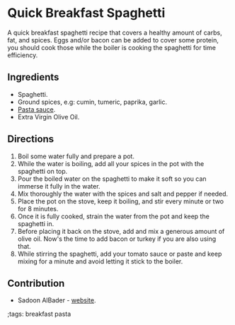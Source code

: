 # Quick Breakfast Spaghetti

A quick breakfast spaghetti recipe that covers a healthy amount of carbs, fat,
and spices. Eggs and/or bacon can be added to cover some protein, you should
cook those while the boiler is cooking the spaghetti for time efficiency.

## Ingredients

- Spaghetti.
- Ground spices, e.g: cumin, tumeric, paprika, garlic.
- [Pasta sauce](pasta-sauce).
- Extra Virgin Olive Oil.

## Directions

1. Boil some water fully and prepare a pot.
2. While the water is boiling, add all your spices in the pot with the spaghetti
   on top.
3. Pour the boiled water on the spaghetti to make it soft so you can immerse it
   fully in the water.
4. Mix thoroughly the water with the spices and salt and pepper if needed.
5. Place the pot on the stove, keep it boiling, and stir every minute or two for
   8 minutes.
6. Once it is fully cooked, strain the water from the pot and keep the spaghetti
   in.
7. Before placing it back on the stove, add and mix a generous amount of olive
   oil. Now's the time to add bacon or turkey if you are also using that.
8. While stirring the spaghetti, add your tomato sauce or paste and keep mixing
   for a minute and avoid letting it stick to the boiler.

## Contribution

- Sadoon AlBader - [website](https://soulserv.xyz).

;tags: breakfast pasta
